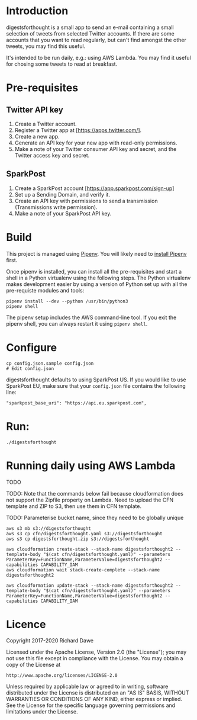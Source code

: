 # Introduction

digestsforthought is a small app to send an e-mail
containing a small selection of tweets from selected Twitter accounts.
If there are some accounts that you want to read regularly,
but can't find amongst the other tweets, you may find this useful.

It's intended to be run daily, e.g.: using AWS Lambda.
You may find it useful for chosing some tweets to read at breakfast.

# Pre-requisites

## Twitter API key

1. Create a Twitter account.
2. Register a Twitter app at [https://apps.twitter.com/].
3. Create a new app.
4. Generate an API key for your new app with read-only permissions.
5. Make a note of your Twitter consumer API key and secret, and the Twitter access key and secret.

## SparkPost

1. Create a SparkPost account [https://app.sparkpost.com/sign-up]
2. Set up a Sending Domain, and verify it.
3. Create an API key with permissions to send a transmission (Transmissions write permission).
4. Make a note of your SparkPost API key.

# Build

This project is managed using [Pipenv](https://pipenv.readthedocs.io/en/latest/). You will likely need to [install Pipenv](https://pipenv.readthedocs.io/en/latest/install/#installing-pipenv) first.

Once pipenv is installed, you can install all the pre-requisites and start a shell in a Python virtualenv using the following steps. The Python virtualenv makes development easier by using a version of Python set up with all the pre-requiste modules and tools:

```
pipenv install --dev --python /usr/bin/python3
pipenv shell
```

The pipenv setup includes the AWS command-line tool. If you exit the pipenv shell, you can always restart it using `pipenv shell`.

# Configure

    cp config.json.sample config.json
    # Edit config.json

digestsforthought defaults to using SparkPost US. If you would like to use SparkPost EU, make sure that your `config.json` file contains the following line:

    "sparkpost_base_uri": "https://api.eu.sparkpost.com",

# Run:

    ./digestsforthought

# Running daily using AWS Lambda

TODO

TODO: Note that the commands below fail because cloudformation does not support
the Zipfile property on Lambda. Need to upload the CFN template and ZIP
to S3, then use them in CFN template.

TODO: Parameterise bucket name, since they need to be globally unique

    aws s3 mb s3://digestsforthought
    aws s3 cp cfn/digestsforthought.yaml s3://digestsforthought
    aws s3 cp digestsforthought.zip s3://digestsforthought

    aws cloudformation create-stack --stack-name digestsforthought2 --template-body "$(cat cfn/digestsforthought.yaml)" --parameters ParameterKey=FunctionName,ParameterValue=digestsforthought2 --capabilities CAPABILITY_IAM
    aws cloudformation wait stack-create-complete --stack-name digestsforthought2

    aws cloudformation update-stack --stack-name digestsforthought2 --template-body "$(cat cfn/digestsforthought.yaml)" --parameters ParameterKey=FunctionName,ParameterValue=digestsforthought2 --capabilities CAPABILITY_IAM

# Licence

Copyright 2017-2020 Richard Dawe

Licensed under the Apache License, Version 2.0 (the "License");
you may not use this file except in compliance with the License.
You may obtain a copy of the License at

    http://www.apache.org/licenses/LICENSE-2.0

Unless required by applicable law or agreed to in writing, software
distributed under the License is distributed on an "AS IS" BASIS,
WITHOUT WARRANTIES OR CONDITIONS OF ANY KIND, either express or implied.
See the License for the specific language governing permissions and
limitations under the License.

